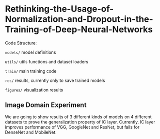 # Rethinking-the-Usage-of-Normalization-and-Dropout-in-the-Training-of-Deep-Neural-Networks

Code Structure:

`models/` model definitions

`utils/` utils functions and dataset loaders

`train/` main training code

`res/` results, currently only to save trained models

`figures/` visualization results

## Image Domain Experiment

We are going to show results of 3 different kinds of models on 4 different datasets to prove the generalization property of IC layer. Currently, IC layer improves performance of VGG, GoogleNet and ResNet, but fails for DenseNet and MobileNet.
